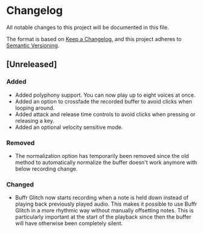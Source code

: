 # Changelog

All notable changes to this project will be documented in this file.

The format is based on [Keep a Changelog](https://keepachangelog.com/en/1.0.0/),
and this project adheres to [Semantic
Versioning](https://semver.org/spec/v2.0.0.html).

## [Unreleased]

### Added

- Added polyphony support. You can now play up to eight voices at once.
- Added an option to crossfade the recorded buffer to avoid clicks when looping
  around.
- Added attack and release time controls to avoid clicks when pressing or
  releasing a key.
- Added an optional velocity sensitive mode.

### Removed

- The normalization option has temporarily been removed since the old method to
  automatically normalize the buffer doesn't work anymore with below recording
  change.

### Changed

- Buffr Glitch now starts recording when a note is held down instead of playing
  back previously played audio. This makes it possible to use Buffr Glitch in a
  more rhythmic way without manually offsetting notes. This is particularly
  important at the start of the playback since then the buffer will have
  otherwise been completely silent.
